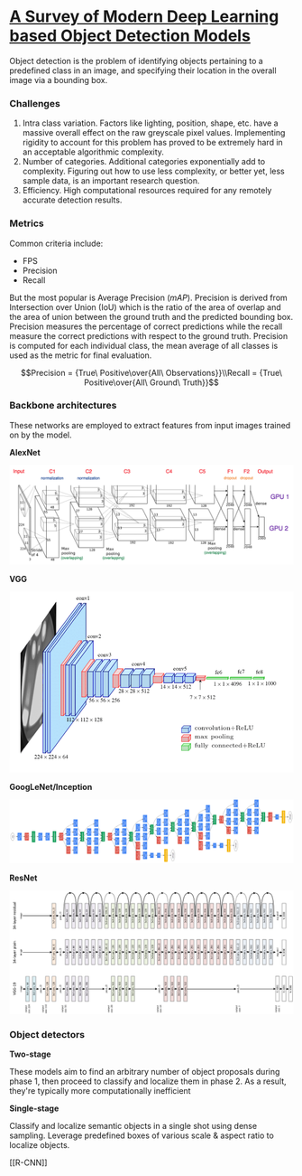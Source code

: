 # [A Survey of Modern Deep Learning based Object Detection Models](https://arxiv.org/abs/2104.11892)

Object detection is the problem of identifying objects pertaining to a predefined class in an image, and specifying their location in the overall image via a bounding box.

### Challenges

1. Intra class variation. Factors like lighting, position, shape, etc. have a massive overall effect on the raw greyscale pixel values. Implementing rigidity to account for this problem has proved to be extremely hard in an acceptable algorithmic complexity. 
2. Number of categories. Additional categories exponentially add to complexity. Figuring out how to use less complexity, or better yet, less sample data, is an important research question. 
3. Efficiency. High computational resources required for any remotely accurate detection results.

### Metrics

Common criteria include:

- FPS
- Precision
- Recall

But the most popular is Average Precision ($mAP$). Precision is derived from Intersection over Union (IoU) which is the ratio of the area of overlap and the area of union between the ground truth and the predicted bounding box. Precision measures the percentage of correct predictions while the recall measure the correct predictions with respect to the ground truth. Precision is computed for each individual class, the mean average of all classes is used as the metric for final evaluation.

$$Precision = {True\ Positive\over{All\ Observations}}\\Recall = {True\ Positive\over{All\ Ground\ Truth}}$$

### Backbone architectures

These networks are employed to extract features from input images trained on by the model.

**AlexNet**

![Untitled](img/Untitled.png)

**VGG**

![Untitled](img/Untitled_1.png)

**GoogLeNet/Inception**

![Untitled](img/Untitled_2.png)

**ResNet**

![Untitled](img/Untitled_3.png)

### Object detectors

**Two-stage**

These models aim to find an arbitrary number of object proposals during phase 1, then proceed to classify and localize them in phase 2. As a result, they're typically more computationally inefficient

**Single-stage**

Classify and localize semantic objects in a single shot using dense sampling. Leverage predefined boxes of various scale & aspect ratio to localize objects. 

[[R-CNN]]